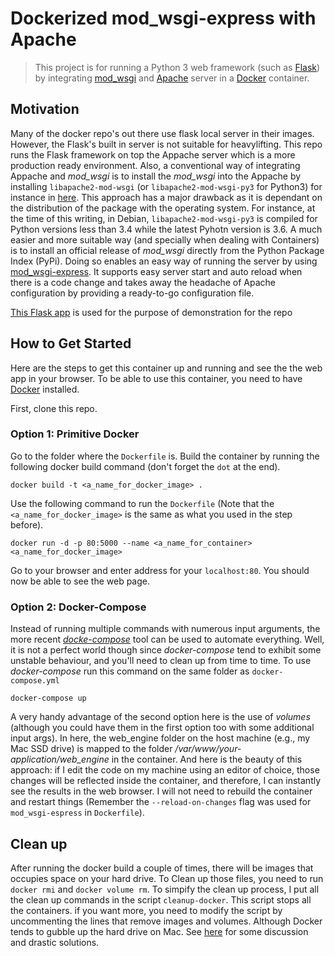 # Dockerized mod_wsgi-express with Apache

> This project is for running a Python 3 web framework (such as [Flask](http://flask.pocoo.org/)) by integrating [mod_wsgi](https://github.com/GrahamDumpleton/mod_wsgi) and [Apache](https://httpd.apache.org/) server in a [Docker](https://www.docker.com/) container. 

## Motivation
Many of the docker repo's out there use flask local server in their images. However, the Flask's built in server is not suitable for heavylifting. This repo runs the Flask framework on top the Appache server which is a more production ready environment. Also, a conventional way of integrating Appache and *mod_wsgi* is to install the *mod_wsgi* into the Appache by installing `libapache2-mod-wsgi` (or `libapache2-mod-wsgi-py3` for Python3) for instance in [here](https://github.com/Craicerjack/apache-flask.git). This approach has a major drawback as it is dependant on the distribution of the package with the operating system. For instance, at the time of this writing, in Debian, `libapache2-mod-wsgi-py3` is compiled for Python versions less than 3.4 while the latest Pyhotn version is 3.6. A much easier and more suitable way (and specially when dealing with Containers) is to install an official release of *mod_wsgi* directly from the Python Package Index (PyPi). Doing so enables an easy way of running the server by using [mod_wsgi-express](http://blog.dscpl.com.au/2015/04/introducing-modwsgi-express.html). It supports easy server start and auto reload when there is a code change and takes away the headache of Apache configuration by providing a ready-to-go configuration file. 

[This Flask app](http://code.tutsplus.com/tutorials/an-introduction-to-pythons-flask-framework--net-28822) is used for the purpose of demonstration for the repo

## How to Get Started
Here are the steps to get this container up and running and see the the web app in your browser. To be able to use this container, you need to have [Docker](https://docs.docker.com/engine/installation/) installed. 

First, clone this repo. 

### Option 1: Primitive Docker
Go to the folder where the `Dockerfile` is. 
Build the container by running the following docker build command (don't forget the `dot` at the end).

`docker build -t <a_name_for_docker_image> .` 

Use the following command to run the `Dockerfile` (Note that the `<a_name_for_docker_image>` is the same as what you used in the step before).

`docker run -d -p 80:5000 --name <a_name_for_container> <a_name_for_docker_image>` 
 
Go to your browser and enter address for your `localhost:80`. You should now be able to see the web page.

### Option 2: Docker-Compose

Instead of running multiple commands with numerous input arguments, the more recent [*docke-compose*](https://docs.docker.com/compose/overview/) tool can be used to automate everything. Well, it is not a perfect world though since *docker-compose* tend to exhibit some unstable behaviour, and you'll need to clean up from time to time. To use *docker-compose* run this command on the same folder as `docker-compose.yml`

`docker-compose up`

A very handy advantage of the second option here is the use of *volumes* (although you could have them in the first option too with some additional input args). In here, the web_engine folder on the host machine (e.g., my Mac SSD drive) is mapped to the folder */var/www/your-application/web_engine* in the container. And here is the beauty of this approach: if I edit the code on my machine using an editor of choice, those changes will be reflected inside the container, and therefore, I can instantly see the results in the web browser. I will not need to rebuild the container and restart things (Remember the `--reload-on-changes` flag was used for `mod_wsgi-espress` in `Dockerfile`). 

## Clean up

After running the docker build a couple of times, there will be images that occupies space on your hard drive. To Clean up those files, you need to run `docker rmi` and `docker volume rm`. To simpify the clean up process, I put all the clean up commands in the script `cleanup-docker`. This script stops all the containers. if you want more, you need to modify the script by uncommenting the lines that remove images and volumes. Although Docker tends to gubble up the hard drive on Mac. See [here](https://github.com/docker/for-mac/issues/371) for some discussion and drastic solutions.


